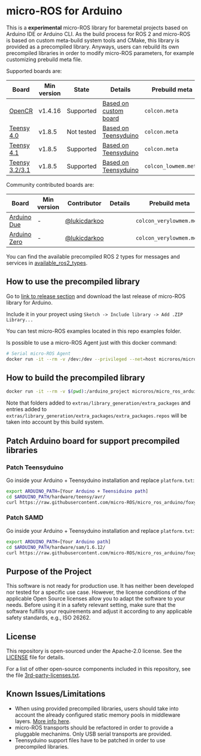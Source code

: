 # micro-ROS for Arduino

This is a **experimental** micro-ROS library for baremetal projects based on Arduino IDE or Arduino CLI.
As the build process for ROS 2 and micro-ROS is based on custom meta-build system tools and CMake, this library is provided as a precompiled library. Anyways, users can rebuild its own precompiled libraries in order to modify micro-ROS parameters, for example customizing prebuild meta file.

Supported boards are:

| Board                                                                    | Min version | State      | Details                                                                                             | Prebuild meta        |
| ------------------------------------------------------------------------ | ----------- | ---------- | --------------------------------------------------------------------------------------------------- | -------------------- |
| [OpenCR](https://emanual.robotis.com/docs/en/parts/controller/opencr10/) | v1.4.16     | Supported  | [Based on custom board](https://emanual.robotis.com/docs/en/parts/controller/opencr10/#arduino-ide) | `colcon.meta`        |
| [Teensy 4.0](https://www.pjrc.com/store/teensy40.html)                   | v1.8.5      | Not tested | [Based on Teensyduino](https://www.pjrc.com/teensy/td_download.html)                                | `colcon.meta`        |
| [Teensy 4.1](https://www.pjrc.com/store/teensy41.html)                   | v1.8.5      | Supported  | [Based on Teensyduino](https://www.pjrc.com/teensy/td_download.html)                                | `colcon.meta`        |
| [Teensy 3.2/3.1](https://www.pjrc.com/store/teensy32.html)               | v1.8.5      | Supported  | [Based on Teensyduino](https://www.pjrc.com/teensy/td_download.html)                                | `colcon_lowmem.meta` |

Community contributed boards are:

| Board                                                 | Min version | Contributor                                    | Details | Prebuild meta            |
| ----------------------------------------------------- | ----------- | ---------------------------------------------- | ------- | ------------------------ |
| [Arduino Due](https://store.arduino.cc/arduino-due)   | -           | [@lukicdarkoo](https://github.com/lukicdarkoo) |         | `colcon_verylowmem.meta` |
| [Arduino Zero](https://store.arduino.cc/arduino-zero) | -           | [@lukicdarkoo](https://github.com/lukicdarkoo) |         | `colcon_verylowmem.meta` |


You can find the available precompiled ROS 2 types for messages and services in [available_ros2_types](available_ros2_types).

## How to use the precompiled library

Go to [link to release section](https://github.com/micro-ROS/micro_ros_arduino/releases) and download the last release of micro-ROS library for Arduino. 

Include it in your proyect using `Sketch -> Include library -> Add .ZIP Library...`

You can test micro-ROS examples located in this repo examples folder.

Is possible to use a micro-ROS Agent just with this docker command:

```bash
# Serial micro-ROS Agent
docker run -it --rm -v /dev:/dev --privileged --net=host microros/micro-ros-agent:foxy serial --dev [YOUR BOARD PORT] -v6
```

## How to build the precompiled library

<!-- 
pushd extras/library_generation
docker build . -t micro_ros_arduino_builder
popd
 -->

```bash
docker run -it --rm -v $(pwd):/arduino_project microros/micro_ros_arduino_builder
```
Note that folders added to `extras/library_generation/extra_packages` and entries added to `extras/library_generation/extra_packages/extra_packages.repos` will be taken into account by this build system.

## Patch Arduino board for support precompiled libraries
### Patch Teensyduino

Go inside your Arduino + Teensyduino installation and replace `platform.txt`:

```bash
export ARDUINO_PATH=[Your Arduino + Teensiduino path]
cd $ARDUINO_PATH/hardware/teensy/avr/
curl https://raw.githubusercontent.com/micro-ROS/micro_ros_arduino/foxy/extras/patching_boards/platform_teensy.txt > platform.txt
```

### Patch SAMD

Go inside your Arduino + Teensyduino installation and replace `platform.txt`:

```bash
export ARDUINO_PATH=[Your Arduino path]
cd $ARDUINO_PATH/hardware/sam/1.6.12/
curl https://raw.githubusercontent.com/micro-ROS/micro_ros_arduino/foxy/extras/patching_boards/platform_arduinocore_sam.txt > platform.txt
```

## Purpose of the Project

This software is not ready for production use. It has neither been developed nor
tested for a specific use case. However, the license conditions of the
applicable Open Source licenses allow you to adapt the software to your needs.
Before using it in a safety relevant setting, make sure that the software
fulfills your requirements and adjust it according to any applicable safety
standards, e.g., ISO 26262.

## License

This repository is open-sourced under the Apache-2.0 license. See the [LICENSE](LICENSE) file for details.

For a list of other open-source components included in this repository,
see the file [3rd-party-licenses.txt](3rd-party-licenses.txt).

## Known Issues/Limitations

- When using provided precompiled libraries, users should take into account the already configured static memory pools in middleware layers. [More info here](https://micro-ros.github.io/docs/tutorials/core/microxrcedds_rmw_configuration/).
- micro-ROS transports should be refactored in order to provide a pluggable mechanims. Only USB serial transports are provided.
- Teensyduino support files have to be patched in order to use precompiled libraries. 
